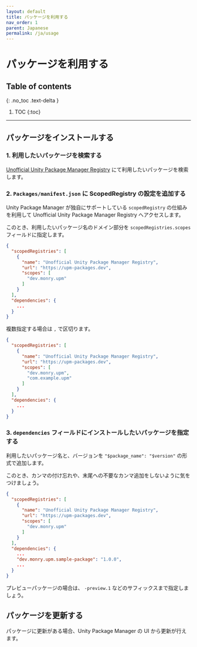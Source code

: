 ```yaml
---
layout: default
title: パッケージを利用する
nav_order: 1
parent: Japanese
permalink: /ja/usage
---
```


# パッケージを利用する

## Table of contents
{: .no_toc .text-delta }

1. TOC
{:toc}

---

## パッケージをインストールする

### 1. 利用したいパッケージを検索する

[Unofficial Unity Package Manager Registry](https://upm-packages.dev) にて利用したいパッケージを検索します。

### 2. `Packages/manifest.json` に ScopedRegistry の設定を追加する

Unity Package Manager が独自にサポートしている `scopedRegistry` の仕組みを利用して Unofficial Unity Package Manager Registry へアクセスします。

このとき、利用したいパッケージ名のドメイン部分を `scopedRegistries.scopes` フィールドに指定します。

```json
{
  "scopedRegistries": [
    {
      "name": "Unofficial Unity Package Manager Registry",
      "url": "https://upm-packages.dev",
      "scopes": [
        "dev.monry.upm"
      ]
    }
  ],
  "dependencies": {
    ...
  }
}
```

複数指定する場合は `,` で区切ります。

```json
{
  "scopedRegistries": [
    {
      "name": "Unofficial Unity Package Manager Registry",
      "url": "https://upm-packages.dev",
      "scopes": [
        "dev.monry.upm",
        "com.example.upm"
      ]
    }
  ],
  "dependencies": {
    ...
  }
}
```

### 3. `dependencies` フィールドにインストールしたいパッケージを指定する

利用したいパッケージ名と、バージョンを `"$package_name": "$version"` の形式で追加します。

このとき、カンマの付け忘れや、末尾への不要なカンマ追加をしないように気をつけましょう。

```json
{
  "scopedRegistries": [
    {
      "name": "Unofficial Unity Package Manager Registry",
      "url": "https://upm-packages.dev",
      "scopes": [
        "dev.monry.upm"
      ]
    }
  ],
  "dependencies": {
    ...
    "dev.monry.upm.sample-package": "1.0.0",
    ...
  }
}
```

プレビューパッケージの場合は、 `-preview.1` などのサフィックスまで指定しましょう。

## パッケージを更新する

パッケージに更新がある場合、Unity Package Manager の UI から更新が行えます。
